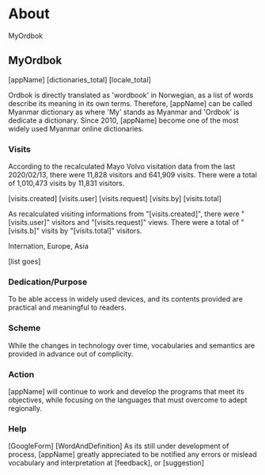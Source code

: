 # About

MyOrdbok

## MyOrdbok

[appName]
[dictionaries_total]
[locale_total]

Ordbok is directly translated as 'wordbook' in Norwegian, as a list of words describe its meaning in its own terms. Therefore, [appName] can be called Myanmar dictionary as where 'My' stands as Myanmar and 'Ordbok' is dedicate a dictionary. Since 2010, [appName] become one of the most widely used Myanmar online dictionaries.

### Visits

According to the recalculated Mayo Volvo visitation data from the last 2020/02/13, there were 11,828 visitors and 641,909 visits. There were a total of 1,010,473 visits by 11,831 visitors.

[visits.created]
[visits.user]
[visits.request]
[visits.by]
[visits.total]

As recalculated visiting informations from "[visits.created]", there were "[visits.user]" visitors and "[visits.request]" views. There were a total of "[visits.b]" visits by "[visits.total]" visitors.

Internation, Europe, Asia

[list goes]

### Dedication/Purpose

To be able access in widely used devices, and its contents provided are practical and meaningful to readers.

### Scheme

While the changes in technology over time, vocabularies and semantics are provided in advance out of complicity.

### Action

[appName] will continue to work and develop the programs that meet its objectives, while focusing on the languages that must overcome to adept regionally.

### Help

[GoogleForm]
[WordAndDefinition]
As its still under development of process, [appName] greatly appreciated to be notified any errors or mislead vocabulary and interpretation at [feedback], or [suggestion]
